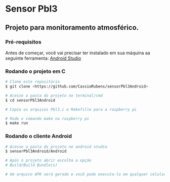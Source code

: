 # Sensor Pbl3

## Projeto para monitoramento atmosférico.

### Pré-requisitos

Antes de começar, você vai precisar ter instalado em sua máquina aa seguinte ferramenta:
[Android Studio](https://developer.android.com/)

### Rodando o projeto em C

```bash
# Clone este repositório
$ git clone <https://github.com/CassioRubens/sensorPbl3Android>

# Acesse a pasta do projeto no terminal/cmd
$ cd sensorPbl3Android

# Copie os arquivos Pbl3.c e Makefille para a raspberry pi

# Rode o comando make na raspberry pi
$ make run
```
### Rodando o cliente Android
```bash
# Acesse a pasta do projeto no android studio
$ sensorPbl3Android/Android

# Após o projeto abrir escolha a opção
# Build/Build Bundle(s)

# Um arquivo APK será gerado e você pode executa-lo em qualquer celular android
```
